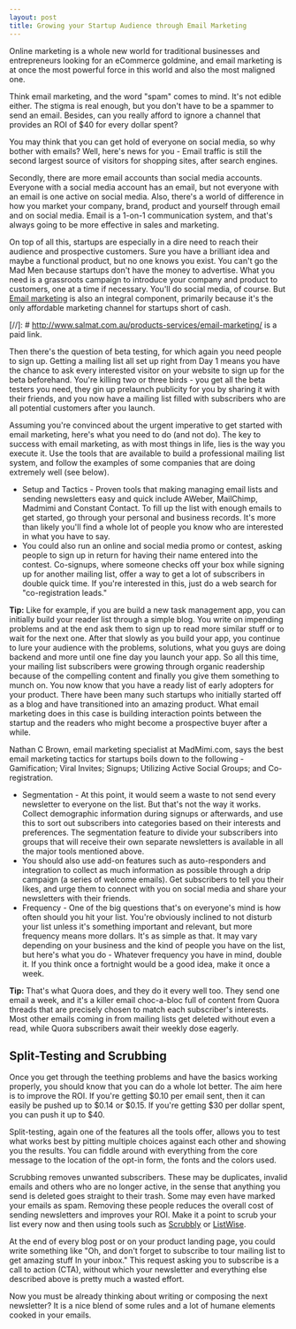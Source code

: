```yaml
---
layout: post
title: Growing your Startup Audience through Email Marketing
---
```


Online marketing is a whole new world for traditional businesses and entrepreneurs looking for an eCommerce goldmine, and email marketing is at once the most powerful force in this world and also the most maligned one.

Think email marketing, and the word "spam" comes to mind. It's not edible either. The stigma is real enough, but you don't have to be a spammer to send an email. Besides, can you really afford to ignore a channel that provides an ROI of $40 for every dollar spent?

You may think that you can get hold of everyone on social media, so why bother with emails? Well, here's news for you - Email traffic is still the second largest source of visitors for shopping sites, after search engines.

Secondly, there are more email accounts than social media accounts. Everyone with a social media account has an email, but not everyone with an email is one active on social media. Also, there's a world of difference in how you market your company, brand, product and yourself through email and on social media. Email is a 1-on-1 communication system, and that's always going to be more effective in sales and marketing.

On top of all this, startups are especially in a dire need to reach their audience and prospective customers. Sure you have a brilliant idea and maybe a functional product, but no one knows you exist. You can't go the Mad Men because startups don't have the money to advertise. What you need is a grassroots campaign to introduce your company and product to customers, one at a time if necessary. You'll do social media, of course. But [Email marketing](http://www.salmat.com.au/products-services/email-marketing/) is also an integral component, primarily because it's the only affordable marketing channel for startups short of cash.

[//]: # http://www.salmat.com.au/products-services/email-marketing/ is a paid link.

Then there's the question of beta testing, for which again you need people to sign up. Getting a mailing list all set up right from Day 1 means you have the chance to ask every interested visitor on your website to sign up for the beta beforehand. You're killing two or three birds - you get all the beta testers you need, they gin up prelaunch publicity for you by sharing it with their friends, and you now have a mailing list filled with subscribers who are all potential customers after you launch.

Assuming you're convinced about the urgent imperative to get started with email marketing, here's what you need to do (and not do). The key to success with email marketing, as with most things in life, lies is the way you execute it. Use the tools that are available to build a professional mailing list system, and follow the examples of some companies that are doing extremely well (see below).

- Setup and Tactics - Proven tools that making managing email lists and sending newsletters easy and quick include AWeber, MailChimp, Madmimi and Constant Contact. To fill up the list with enough emails to get started, go through your personal and business records. It's more than likely you'll find a whole lot of people you know who are interested in what you have to say.
- You could also run an online and social media promo or contest, asking people to sign up in return for having their name entered into the contest. Co-signups, where someone checks off your box while signing up for another mailing list, offer a way to get a lot of subscribers in double quick time. If you're interested in this, just do a web search for "co-registration leads."

__Tip:__ Like for example, if you are build a new task management app, you can initially build your reader list through a simple blog. You write on impending problems and at the end ask them to sign up to read more similar stuff or to wait for the next one. After that slowly as you build your app, you continue to lure your audience with the problems, solutions, what you guys are doing backend and more until one fine day you launch your app. So all this time, your mailing list subscribers were growing through organic readership because of the compelling content and finally you give them something to munch on. You now know that you have a ready list of early adopters for your product. There have been many such startups who initially started off as a blog and have transitioned into an amazing product. What email marketing does in this case is building interaction points between the startup and the readers who might become a prospective buyer after a while.

Nathan C Brown, email marketing specialist at MadMimi.com, says the best email marketing tactics for startups boils down to the following - Gamification; Viral Invites; Signups; Utilizing Active Social Groups; and Co-registration.

- Segmentation - At this point, it would seem a waste to not send every newsletter to everyone on the list. But that's not the way it works. Collect demographic information during signups or afterwards, and use this to sort out subscribers into categories based on their interests and preferences. The segmentation feature to divide your subscribers into groups that will receive their own separate newsletters is available in all the major tools mentioned above.
- You should also use add-on features such as auto-responders and integration to collect as much information as possible through a drip campaign (a series of welcome emails). Get subscribers to tell you their likes, and urge them to connect with you on social media and share your newsletters with their friends.
- Frequency - One of the big questions that's 	on everyone's mind is how often should you hit your list. You're obviously inclined to not disturb your list unless it's something important and relevant, but more frequency means more dollars. It's as simple as that. It may vary depending on your business and the kind of people you have on the list, but here's what you do - Whatever frequency you have in mind, double it. If you think once a fortnight would be a good idea, make it once a week.

__Tip:__ That's what Quora does, and they do it every well too. They send one email a week, and it's a killer email choc-a-bloc full of content from Quora threads that are precisely chosen to match each subscriber's interests. Most other emails coming in from mailing lists get deleted without even a read, while Quora subscribers await their weekly dose eagerly.

## Split-Testing and Scrubbing

Once you get through the teething problems and have the basics working properly, you should know that you can do a whole lot better. The aim here is to improve the ROI. If you're getting $0.10 per email sent, then it can easily be pushed up to $0.14 or $0.15. If you're getting $30 per dollar spent, you can push it up to $40.

Split-testing, again one of the features all the tools offer, allows you to test what works best by pitting multiple choices against each other and showing you the results. You can fiddle around with everything from the core message to the location of the opt-in form, the fonts and the colors used.

Scrubbing removes unwanted subscribers. These 	may be duplicates, invalid emails and others who are no longer active, in the sense that anything you send is deleted goes straight to their trash. Some may even have marked your emails as spam.  Removing these people reduces the overall cost of sending newsletters and improves your ROI. Make it a point to scrub your list every now and then using tools such as [Scrubbly](http://www.scrubbly.com/) or [ListWise](http://www.listwisehq.com/).

At the end of every blog post or on your product landing page, you could write something like "Oh, and don't forget to subscribe to tour mailing list to get amazing stuff In your inbox." This request asking you to subscribe is a call to action (CTA), without which your newsletter and everything else described above is pretty much a wasted effort.

Now you must be already thinking about writing or composing the next newsletter? It is a nice blend of some rules and a lot of humane elements cooked in your emails.